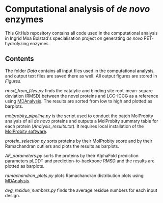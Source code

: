 # Computational analysis of _de novo_ enzymes

This GitHub repository contains all code used in the computational analysis in Ingrid Moa Bolstad's specialisation project on generating _de novo_ PET-hydrolyzing enzymes.



## Contents
The folder _Data_ contains all input files used in the computational analysis, and output text files are saved there as well. All output figures are stored in _Figures_.

_rmsd\_from\_files.py_ finds the catalytic and binding site root-mean-square deviation (RMSD) between the novel proteins and LCC-ICCG as a reference using [MDAnalysis](https://docs.mdanalysis.org/1.1.0/documentation_pages/analysis/rms.html). The results are sorted from low to high and plotted as barplots.

_molprobity\_pipeline.py_ is the script used to conduct the batch MolProbity analysis of all _de novo_ proteins and outputs a MolProbity summary table for each protein (_Analysis\_results.txt_). It requires local installation of the [MolProbity software](https://github.com/rlabduke/MolProbity).

_protein\_selection.py_ sorts proteins by their MolProbity score and by their Ramachandran outliers and plots the results as barplots.

_AF\_parameters.py_ sorts the proteins by their AlphaFold prediction parameters pLDDT and prediction-to-backbone RMSD and the results are plotted as barplots.

_ramachandran\_plots.py_ plots Ramachandran distribution plots using [MDAnalysis](https://docs.mdanalysis.org/stable/documentation_pages/analysis/dihedrals.html#MDAnalysis.analysis.dihedrals.Ramachandran).

_avg\_residue\_numbers.py_ finds the average residue numbers for each input design.


